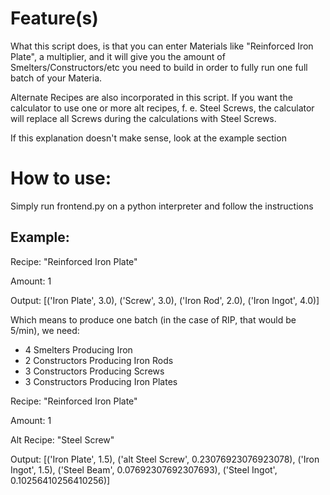 # Feature(s)

What this script does, is that you can enter Materials like "Reinforced Iron Plate", a multiplier, and it will give you the amount of Smelters/Constructors/etc you need to build in order to fully run one full batch of your Materia.

Alternate Recipes are also incorporated in this script. If you want the calculator to use one or more alt recipes, f. e. Steel Screws, the calculator will replace all Screws during the calculations with Steel Screws. 

If this explanation doesn't make sense, look at the example section

# How to use:

Simply run frontend.py on a python interpreter and follow the instructions

## Example:

Recipe: "Reinforced Iron Plate"

Amount: 1

Output: [('Iron Plate', 3.0), ('Screw', 3.0), ('Iron Rod', 2.0), ('Iron Ingot', 4.0)]

Which means to produce one batch (in the case of RIP, that would be 5/min), we need: 
- 4 Smelters Producing Iron
- 2 Constructors Producing Iron Rods
- 3 Constructors Producing Screws
- 3 Constructors Producing Iron Plates

Recipe: "Reinforced Iron Plate"

Amount: 1

Alt Recipe: "Steel Screw" 

Output: [('Iron Plate', 1.5), ('alt Steel Screw', 0.23076923076923078), ('Iron Ingot', 1.5), ('Steel Beam', 0.07692307692307693), ('Steel Ingot', 0.10256410256410256)]